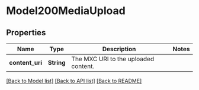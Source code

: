 # Model200MediaUpload

## Properties

Name | Type | Description | Notes
------------ | ------------- | ------------- | -------------
**content_uri** | **String** | The MXC URI to the uploaded content. | 

[[Back to Model list]](../README.md#documentation-for-models) [[Back to API list]](../README.md#documentation-for-api-endpoints) [[Back to README]](../README.md)


